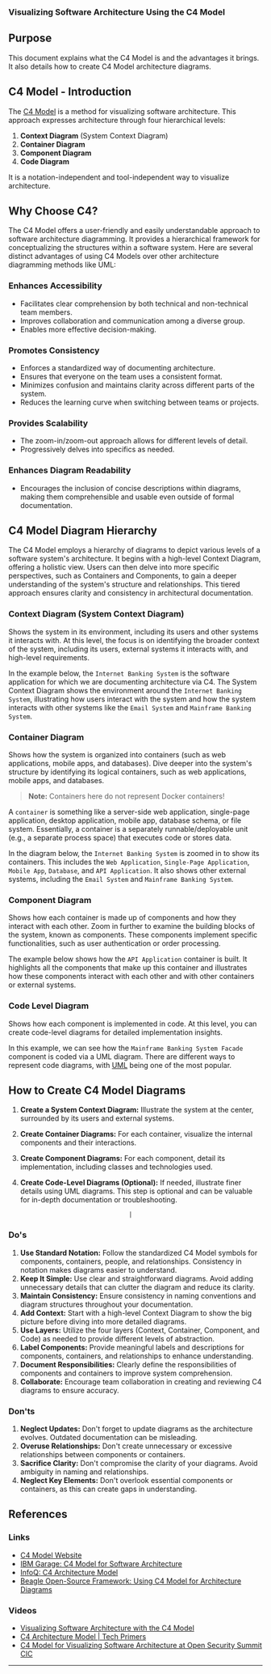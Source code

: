 
### Visualizing Software Architecture Using the C4 Model

## Purpose

This document explains what the C4 Model is and the advantages it brings. It also details how to create C4 Model architecture diagrams.

## C4 Model - Introduction

The [C4 Model](https://c4model.com/) is a method for visualizing software architecture. This approach expresses architecture through four hierarchical levels:

1. **Context Diagram** (System Context Diagram)
2. **Container Diagram**
3. **Component Diagram**
4. **Code Diagram**

It is a notation-independent and tool-independent way to visualize architecture.

## Why Choose C4?

The C4 Model offers a user-friendly and easily understandable approach to software architecture diagramming. It provides a hierarchical framework for conceptualizing the structures within a software system. Here are several distinct advantages of using C4 Models over other architecture diagramming methods like UML:

### Enhances Accessibility

- Facilitates clear comprehension by both technical and non-technical team members.
- Improves collaboration and communication among a diverse group.
- Enables more effective decision-making.

### Promotes Consistency

- Enforces a standardized way of documenting architecture.
- Ensures that everyone on the team uses a consistent format.
- Minimizes confusion and maintains clarity across different parts of the system.
- Reduces the learning curve when switching between teams or projects.

### Provides Scalability

- The zoom-in/zoom-out approach allows for different levels of detail.
- Progressively delves into specifics as needed.

### Enhances Diagram Readability

- Encourages the inclusion of concise descriptions within diagrams, making them comprehensible and usable even outside of formal documentation.

## C4 Model Diagram Hierarchy

The C4 Model employs a hierarchy of diagrams to depict various levels of a software system's architecture. It begins with a high-level Context Diagram, offering a holistic view. Users can then delve into more specific perspectives, such as Containers and Components, to gain a deeper understanding of the system's structure and relationships. This tiered approach ensures clarity and consistency in architectural documentation.

### Context Diagram (System Context Diagram)

Shows the system in its environment, including its users and other systems it interacts with. At this level, the focus is on identifying the broader context of the system, including its users, external systems it interacts with, and high-level requirements.

In the example below, the `Internet Banking System` is the software application for which we are documenting architecture via C4. The System Context Diagram shows the environment around the `Internet Banking System`, illustrating how users interact with the system and how the system interacts with other systems like the `Email System` and `Mainframe Banking System`.


### Container Diagram

Shows how the system is organized into containers (such as web applications, mobile apps, and databases). Dive deeper into the system's structure by identifying its logical containers, such as web applications, mobile apps, and databases.

> **Note:** Containers here do not represent Docker containers!

A `container` is something like a server-side web application, single-page application, desktop application, mobile app, database schema, or file system. Essentially, a container is a separately runnable/deployable unit (e.g., a separate process space) that executes code or stores data.

In the diagram below, the `Internet Banking System` is zoomed in to show its containers. This includes the `Web Application`, `Single-Page Application`, `Mobile App`, `Database`, and `API Application`. It also shows other external systems, including the `Email System` and `Mainframe Banking System`.

### Component Diagram

Shows how each container is made up of components and how they interact with each other. Zoom in further to examine the building blocks of the system, known as components. These components implement specific functionalities, such as user authentication or order processing.

The example below shows how the `API Application` container is built. It highlights all the components that make up this container and illustrates how these components interact with each other and with other containers or external systems.


### Code Level Diagram

Shows how each component is implemented in code. At this level, you can create code-level diagrams for detailed implementation insights.

In this example, we can see how the `Mainframe Banking System Facade` component is coded via a UML diagram. There are different ways to represent code diagrams, with [UML](https://en.wikipedia.org/wiki/Unified_Modeling_Language) being one of the most popular.


## How to Create C4 Model Diagrams

1. **Create a System Context Diagram:** Illustrate the system at the center, surrounded by its users and external systems.
2. **Create Container Diagrams:** For each container, visualize the internal components and their interactions.
3. **Create Component Diagrams:** For each component, detail its implementation, including classes and technologies used.
4. **Create Code-Level Diagrams (Optional):** If needed, illustrate finer details using UML diagrams. This step is optional and can be valuable for in-depth documentation or troubleshooting.

                                     |

### Do's

1. **Use Standard Notation:** Follow the standardized C4 Model symbols for components, containers, people, and relationships. Consistency in notation makes diagrams easier to understand.
2. **Keep It Simple:** Use clear and straightforward diagrams. Avoid adding unnecessary details that can clutter the diagram and reduce its clarity.
3. **Maintain Consistency:** Ensure consistency in naming conventions and diagram structures throughout your documentation.
4. **Add Context:** Start with a high-level Context Diagram to show the big picture before diving into more detailed diagrams.
5. **Use Layers:** Utilize the four layers (Context, Container, Component, and Code) as needed to provide different levels of abstraction.
6. **Label Components:** Provide meaningful labels and descriptions for components, containers, and relationships to enhance understanding.
7. **Document Responsibilities:** Clearly define the responsibilities of components and containers to improve system comprehension.
8. **Collaborate:** Encourage team collaboration in creating and reviewing C4 diagrams to ensure accuracy.

### Don'ts

1. **Neglect Updates:** Don't forget to update diagrams as the architecture evolves. Outdated documentation can be misleading.
2. **Overuse Relationships:** Don't create unnecessary or excessive relationships between components or containers.
3. **Sacrifice Clarity:** Don't compromise the clarity of your diagrams. Avoid ambiguity in naming and relationships.
4. **Neglect Key Elements:** Don't overlook essential components or containers, as this can create gaps in understanding.

## References

### Links

- [C4 Model Website](https://c4model.com/)
- [IBM Garage: C4 Model for Software Architecture](https://www.ibm.com/garage/method/practices/code/c4-model-for-software-architecture)
- [InfoQ: C4 Architecture Model](https://www.infoq.com/articles/C4-architecture-model)
- [Beagle Open-Source Framework: Using C4 Model for Architecture Diagrams](https://docs.usebeagle.io/c4model/en/#/)

### Videos

- [Visualizing Software Architecture with the C4 Model](https://www.youtube.com/watch?v=x2-rSnhpw0g&t=13s)
- [C4 Architecture Model | Tech Primers](https://www.youtube.com/watch?v=Tf3eNaB-LGs)
- [C4 Model for Visualizing Software Architecture at Open Security Summit CIC](https://www.youtube.com/watch?v=iJMAD_pQTX8)

---

